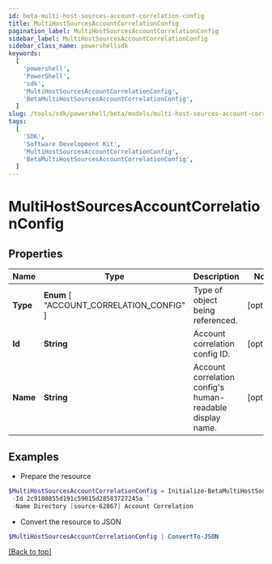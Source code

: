 ```yaml
---
id: beta-multi-host-sources-account-correlation-config
title: MultiHostSourcesAccountCorrelationConfig
pagination_label: MultiHostSourcesAccountCorrelationConfig
sidebar_label: MultiHostSourcesAccountCorrelationConfig
sidebar_class_name: powershellsdk
keywords:
  [
    'powershell',
    'PowerShell',
    'sdk',
    'MultiHostSourcesAccountCorrelationConfig',
    'BetaMultiHostSourcesAccountCorrelationConfig',
  ]
slug: /tools/sdk/powershell/beta/models/multi-host-sources-account-correlation-config
tags:
  [
    'SDK',
    'Software Development Kit',
    'MultiHostSourcesAccountCorrelationConfig',
    'BetaMultiHostSourcesAccountCorrelationConfig',
  ]
---
```


# MultiHostSourcesAccountCorrelationConfig

## Properties

| Name | Type | Description | Notes |
| --- | --- | --- | --- |
| **Type** | **Enum** [ "ACCOUNT_CORRELATION_CONFIG" ] | Type of object being referenced. | [optional] |
| **Id** | **String** | Account correlation config ID. | [optional] |
| **Name** | **String** | Account correlation config's human-readable display name. | [optional] |

## Examples

- Prepare the resource

```powershell
$MultiHostSourcesAccountCorrelationConfig = Initialize-BetaMultiHostSourcesAccountCorrelationConfig  -Type ACCOUNT_CORRELATION_CONFIG `
 -Id 2c9180855d191c59015d28583727245a `
 -Name Directory [source-62867] Account Correlation
```

- Convert the resource to JSON

```powershell
$MultiHostSourcesAccountCorrelationConfig | ConvertTo-JSON
```

[[Back to top]](#)
